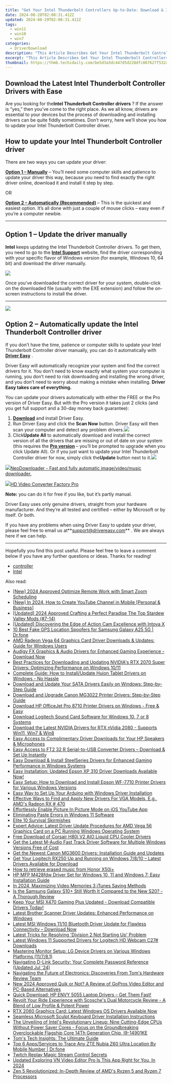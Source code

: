 ```yaml
---
title: "Get Your Intel Thunderbolt Controllers Up-to-Date: Download & Install"
date: 2024-08-28T02:08:31.412Z
updated: 2024-08-29T02:08:31.412Z
tags:
  - win11
  - win10
  - win7
categories:
  - DriverDownload
description: "This Article Describes Get Your Intel Thunderbolt Controllers Up-to-Date: Download & Install"
excerpt: "This Article Describes Get Your Intel Thunderbolt Controllers Up-to-Date: Download & Install"
thumbnail: https://thmb.techidaily.com/be5d3a5dc447d5d228dfc067627f532a2972f66afd30f19695d88ec8cd20ea85.jpg
---
```


## Download the Latest Intel Thunderbolt Controller Drivers with Ease

Are you looking for the**Intel Thunderbolt Controller drivers** ? If the answer is “yes,” then you’ve come to the right place. As we all know, drivers are essential to your devices but the process of downloading and installing drivers can be quite fiddly sometimes. Don’t worry, here we’ll show you how to update your Intel Thunderbolt Controller driver.

## How to update your Intel Thunderbolt Controller driver

There are two ways you can update your driver:

**[Option 1 – Manually](https://tools.techidaily.com/drivereasy/download/)**  – You’ll need some computer skills and patience to update your driver this way, because you need to find exactly the right driver online, download it and install it step by step.  

 OR  

**[Option 2 – Automatically (Recommended)](https://www.drivereasy.com/knowledge/download-intel-thunderbolt-controller-drivers-quick-easy/#option2) [](https://tools.techidaily.com/drivereasy/download/)**  – This is the quickest and easiest option. It’s all done with just a couple of mouse clicks – easy even if you’re a computer newbie.

---

## Option 1 – Update the driver manually

**Intel** keeps updating the Intel Thunderbolt Controller drivers. To get them, you need to go to the **[Intel Support](https://shop-links.co/link/?exclusive=1&publisher_slug=itechdaily19598&url=https%3A%2F%2Fwww.dell.com%2Fsupport%2Fhome%2Fus%2Fen%2F04%2Fdrivers%2Fdriversdetails%3Fdriverid%3D0xcpp)**  website, find the driver corresponding with your specific flavor of Windows version (for example, Windows 10, 64 bit) and download the driver manually.

![](https://images.drivereasy.com/wp-content/uploads/2019/06/image-484-1024x211.png)

 Once you’ve downloaded the correct driver for your system, double-click on the downloaded file (usually with the EXE extension) and follow the on-screen instructions to install the driver.

---

<!-- affiliate ads begin -->
<a href="https://secure.2checkout.com/order/checkout.php?PRODS=4715391&QTY=1&AFFILIATE=108875&CART=1"><img src="https://secure.avangate.com/images/merchant/7f687767ccf20fcea1c9dc4a5adc2326/Digisigner_banner_728_x_90_color_version.png" border="0"></a>
<!-- affiliate ads end -->
## Option 2 – Automatically update the Intel Thunderbolt Controller driver

 If you don’t have the time, patience or computer skills to update your Intel Thunderbolt Controller driver manually, you can do it automatically with **[Driver Easy](https://tools.techidaily.com/drivereasy/download/)**  .

 Driver Easy will automatically recognize your system and find the correct drivers for it. You don’t need to know exactly what system your computer is running, you don’t need to risk downloading and installing the wrong driver, and you don’t need to worry about making a mistake when installing. **Driver Easy takes care of everything.**

 You can update your drivers automatically with either the FREE or the Pro version of Driver Easy. But with the Pro version it takes just 2 clicks (and you get full support and a 30-day money back guarantee):

1. **[Download](https://tools.techidaily.com/drivereasy/download/)**  and install Driver Easy.
2. Run Driver Easy and click the **Scan Now** button. Driver Easy will then scan your computer and detect any problem drivers.![](https://images.drivereasy.com/wp-content/uploads/2019/06/image-439.png)
3. Click**Update All** to automatically download and install the correct version of all the drivers that are missing or out of date on your system (this requires the **[Pro version](https://tools.techidaily.com/drivereasy/download/)**  – you’ll be prompted to upgrade when you click Update All). Or if you just want to update your Intel Thunderbolt Controller driver for now, simply click the**Update**  button next to it.![](https://images.drivereasy.com/wp-content/uploads/2019/06/image-482.png)
<!-- affiliate ads begin -->
<a href="https://secure.2checkout.com/order/checkout.php?PRODS=4559731&QTY=1&AFFILIATE=108875&CART=1"><img src="http://www.neowise.com/images/nd-ss-w200.jpg" border="0">NeoDownloader - Fast and fully automatic image/video/music downloader. </a>
<!-- affiliate ads end -->

<!-- affiliate ads begin -->
<a href="https://secure.2checkout.com/order/checkout.php?PRODS=4537546&QTY=1&AFFILIATE=108875&CART=1"><img src="https://secure.avangate.com/images/merchant/4b0a0290ad7df100b77e86839989a75e/products/7_copy_2_2_hdpro.png" border="0">HD Video Converter Factory Pro</a>
<!-- affiliate ads end -->
**Note:** you can do it for free if you like, but it’s partly manual.

 Driver Easy uses only genuine drivers, straight from your hardware manufacturer. And they’re all tested and certified – either by Microsoft or by itself. Or both.

 If you have any problems when using Driver Easy to update your driver, please feel free to email us at**<support@drivereasy.com>** . We are always here if we can help.

---

 Hopefully you find this post useful. Please feel free to leave a comment below if you have any further questions or ideas. Thanks for reading!

* [controller](https://tools.techidaily.com/drivereasy/download/)
* [Intel](https://tools.techidaily.com/drivereasy/download/)

<ins class="adsbygoogle"
     style="display:block"
     data-ad-format="autorelaxed"
     data-ad-client="ca-pub-7571918770474297"
     data-ad-slot="1223367746"></ins>



<ins class="adsbygoogle"
     style="display:block"
     data-ad-client="ca-pub-7571918770474297"
     data-ad-slot="8358498916"
     data-ad-format="auto"
     data-full-width-responsive="true"></ins>

<span class="atpl-alsoreadstyle">Also read:</span>
<div><ul>
<li><a href="https://video-capture.techidaily.com/new-2024-approved-optimize-remote-work-with-smart-zoom-scheduling/"><u>[New] 2024 Approved  Optimize Remote Work with Smart Zoom Scheduling</u></a></li>
<li><a href="https://eaxpv-info.techidaily.com/new-in-2024-how-to-create-youtube-channel-in-mobile-personal-and-business/"><u>[New] In 2024, How to Create YouTube Channel in Mobile [Personal & Business]</u></a></li>
<li><a href="https://screen-capture.techidaily.com/updated-2024-approved-crafting-a-perfect-paradise-the-top-stardew-valley-mods-7-14/"><u>[Updated] 2024 Approved  Crafting a Perfect Paradise  The Top Stardew Valley Mods (#7-14)</u></a></li>
<li><a href="https://fox-helps.techidaily.com/updated-discovering-the-edge-of-action-cam-excellence-with-intova-x/"><u>[Updated] Discovering the Edge of Action Cam Excellence with Intova X</u></a></li>
<li><a href="https://location-fake.techidaily.com/10-best-fake-gps-location-spoofers-for-samsung-galaxy-a25-5g-drfone-by-drfone-virtual-android/"><u>10 Best Fake GPS Location Spoofers for Samsung Galaxy A25 5G | Dr.fone</u></a></li>
<li><a href="https://hardware-updates.techidaily.com/amd-radeon-vega-64-graphics-card-driver-downloads-and-updates-guide-for-windows-users/"><u>AMD Radeon Vega 64 Graphics Card Driver Downloads & Updates: Guide for Windows Users</u></a></li>
<li><a href="https://hardware-updates.techidaily.com/1722974622517-audigy-fx-graphics-and-audio-drivers-for-enhanced-gaming-experience-download-now/"><u>Audigy FX Graphics & Audio Drivers for Enhanced Gaming Experience - Download Now</u></a></li>
<li><a href="https://win-amazing.techidaily.com/best-practices-for-downloading-and-updating-nvidias-rtx-2070-super-drivers-optimizing-performance-on-windows-1011/"><u>Best Practices for Downloading and Updating NVIDIA's RTX 2070 Super Drivers: Optimizing Performance on Windows 10/11</u></a></li>
<li><a href="https://hardware-updates.techidaily.com/1722952767213-complete-guide-how-to-installupdate-huion-tablet-drivers-on-windows-no-hassle/"><u>Complete Guide: How to Install/Update Huion Tablet Drivers on Windows - No Hassle</u></a></li>
<li><a href="https://hardware-updates.techidaily.com/download-and-update-your-sata-drivers-easily-on-windows-step-by-step-guide/"><u>Download and Update Your SATA Drivers Easily on Windows: Step-by-Step Guide</u></a></li>
<li><a href="https://hardware-updates.techidaily.com/download-and-upgrade-canon-mg3022-printer-drivers-step-by-step-guide/"><u>Download and Upgrade Canon MG3022 Printer Drivers: Step-by-Step Guide</u></a></li>
<li><a href="https://hardware-updates.techidaily.com/download-hp-officejet-pro-8710-printer-drivers-on-windows-free-and-easy/"><u>Download HP OfficeJet Pro 8710 Printer Drivers on Windows - Free & Easy</u></a></li>
<li><a href="https://hardware-updates.techidaily.com/download-logitech-sound-card-software-for-windows-10-7-or-8-systems/"><u>Download Logitech Sound Card Software for Windows 10, 7 or 8 Systems</u></a></li>
<li><a href="https://hardware-updates.techidaily.com/download-the-latest-nvidia-drivers-for-rtx-nvidia-2080-supports-win11-win7-and-win8/"><u>Download the Latest NVIDIA Drivers for RTX nVidia 2080 - Supports Win11, Win7 & Win8</u></a></li>
<li><a href="https://hardware-updates.techidaily.com/easy-access-to-complimentary-driver-downloads-for-your-hp-speakers-and-microphones/"><u>Easy Access to Complimentary Driver Downloads for Your HP Speakers & Microphones</u></a></li>
<li><a href="https://hardware-updates.techidaily.com/easy-access-to-ft2-32-r-serial-to-usb-converter-drivers-download-and-set-up-instantly/"><u>Easy Access to FT2 32 R Serial-to-USB Converter Drivers – Download & Set Up Instantly</u></a></li>
<li><a href="https://hardware-updates.techidaily.com/easy-download-and-install-steelseries-drivers-for-enhanced-gaming-performance-in-windows-systems/"><u>Easy Download & Install SteelSeries Drivers for Enhanced Gaming Performance in Windows Systems</u></a></li>
<li><a href="https://hardware-updates.techidaily.com/easy-installation-updated-epson-xp-310-driver-downloads-available-now/"><u>Easy Installation: Updated Epson XP 310 Driver Downloads Available Now!</u></a></li>
<li><a href="https://hardware-updates.techidaily.com/easy-setup-how-to-download-and-install-epson-wf-7710-printer-drivers-for-various-windows-versions/"><u>Easy Setup: How to Download and Install Epson WF-7710 Printer Drivers for Various Windows Versions</u></a></li>
<li><a href="https://hardware-updates.techidaily.com/easy-way-to-set-up-your-arduino-with-windows-driver-installation/"><u>Easy Way to Set Up Your Arduino with Windows Driver Installation</u></a></li>
<li><a href="https://hardware-updates.techidaily.com/effective-ways-to-find-and-apply-new-drivers-for-vga-models-eg-amds-radeon-rx-470/"><u>Effective Ways to Find and Apply New Drivers For VGA Models, E.g., AMD's Radeon RX # 470</u></a></li>
<li><a href="https://extra-hints.techidaily.com/effortlessly-enable-picture-in-picture-mode-on-ios-youtube-app/"><u>Effortlessly Enable Picture In Picture Mode on iOS YouTube App</u></a></li>
<li><a href="https://win11-tips.techidaily.com/eliminating-paste-errors-in-windows-11-software/"><u>Eliminating Paste Errors in Windows 11 Software</u></a></li>
<li><a href="https://digital-screen-recording.techidaily.com/elite-10-survival-skirmishes/"><u>Elite 10 Survival Skirmishes</u></a></li>
<li><a href="https://hardware-updates.techidaily.com/expert-advice-latest-driver-update-procedures-for-amd-vega-56-graphics-card-on-a-pc-running-windows-operating-system/"><u>Expert Advice: Latest Driver Update Procedures for AMD Vega 56 Graphics Card on a PC Running Windows Operating System</u></a></li>
<li><a href="https://hardware-updates.techidaily.com/free-download-of-corsair-h80i-v2-aio-liquid-cpu-cooler-drivers/"><u>Free Download of Corsair H80i V2 AIO Liquid CPU Cooler Drivers</u></a></li>
<li><a href="https://hardware-updates.techidaily.com/1722964586529-get-the-latest-m-audio-fast-track-driver-software-for-multiple-windows-versions-free-of-cost/"><u>Get the Latest M-Audio Fast Track Driver Software for Multiple Windows Versions Free of Cost</u></a></li>
<li><a href="https://win-amazing.techidaily.com/get-the-newest-canon-mg3600-drivers-installation-guide-and-updates/"><u>Get the Newest Canon MG3600 Drivers: Installation Guide and Updates</u></a></li>
<li><a href="https://hardware-updates.techidaily.com/get-your-logitech-rx250-up-and-running-on-windows-7810-latest-drivers-available-for-download/"><u>Get Your Logitech RX250 Up and Running on Windows 7/8/10 – Latest Drivers Available for Download</u></a></li>
<li><a href="https://blog-min.techidaily.com/how-to-retrieve-erased-music-from-honor-x50iplus-by-fonelab-android-recover-music/"><u>How to retrieve erased music from Honor X50i+</u></a></li>
<li><a href="https://hardware-updates.techidaily.com/hp-mfp-m428fdw-driver-set-for-windows-10-11-and-windows-7-easy-installation-guide/"><u>HP MFP M428fdw Driver Set for Windows 10, 11 and Windows 7: Easy Installation Guide</u></a></li>
<li><a href="https://screen-activity-recording.techidaily.com/in-2024-maximizing-video-memories-3-itunes-saving-methods/"><u>In 2024, Maximizing Video Memories  3 iTunes Saving Methods</u></a></li>
<li><a href="https://buynow-marvelous.techidaily.com/is-the-samsung-galaxy-s10plus-still-worth-it-compared-to-the-new-s20-a-thorough-review/"><u>Is the Samsung Galaxy S10+ Still Worth It Compared to the New S20? - A Thorough Review</u></a></li>
<li><a href="https://hardware-updates.techidaily.com/keep-your-msi-x470-gaming-plus-updated-download-compatible-drivers-today/"><u>Keep Your MSI X470 Gaming Plus Updated - Download Compatible Drivers Today!</u></a></li>
<li><a href="https://hardware-updates.techidaily.com/latest-brother-scanner-driver-updates-enhanced-performance-on-windows/"><u>Latest Brother Scanner Driver Updates: Enhanced Performance on Windows</u></a></li>
<li><a href="https://hardware-updates.techidaily.com/latest-msi-windows-1110-bluetooth-driver-update-for-flawless-connectivity-download-now/"><u>Latest MSI Windows 11/10 Bluetooth Driver Update for Flawless Connectivity – Download Now</u></a></li>
<li><a href="https://program-issues.techidaily.com/latest-tricks-for-resolving-division-2-not-starting-up-problem/"><u>Latest Tricks for Resolving 'Division 2 Not Starting Up' Problem</u></a></li>
<li><a href="https://hardware-updates.techidaily.com/latest-windows-11-supported-drivers-for-logitech-hd-webcam-c27-downloads/"><u>Latest Windows 11 Supported Drivers for Logitech HD Webcam C27# Downloads</u></a></li>
<li><a href="https://hardware-updates.techidaily.com/mastering-monitor-setup-lg-device-drivers-on-various-windows-platforms-11781/"><u>Mastering Monitor Setup: LG Device Drivers on Various Windows Platforms (11/7/8.1)</u></a></li>
<li><a href="https://tech-recovery.techidaily.com/navigating-d-link-security-your-complete-password-reference-updated-jul-24/"><u>Navigating D-Link Security: Your Complete Password Reference (Updated Jul '24)</u></a></li>
<li><a href="https://hardware-updates.techidaily.com/navigating-the-future-of-electronics-discoveries-from-toms-hardware-review-team/"><u>Navigating the Future of Electronics: Discoveries From Tom's Hardware Review Team</u></a></li>
<li><a href="https://video-content-creator.techidaily.com/new-2024-approved-quik-or-not-a-review-of-gopros-video-editor-and-pc-based-alternatives/"><u>New 2024 Approved Quik or Not? A Review of GoPros Video Editor and PC-Based Alternatives</u></a></li>
<li><a href="https://hardware-updates.techidaily.com/quick-download-hp-envy-5055-laptop-drivers-get-them-fast/"><u>Quick Download: HP ENVY 5055 Laptop Drivers – Get Them Fast!</u></a></li>
<li><a href="https://buynow-marvelous.techidaily.com/1722949941822-revolt-your-ride-experience-with-scosches-dual-motorcycle-review-a-blend-of-low-profile-and-potent-power/"><u>Revolt Your Ride Experience with Scosche's Dual Motorcycle Review - A Blend of Low Profile & Potent Power</u></a></li>
<li><a href="https://hardware-updates.techidaily.com/rtx-2060-graphics-card-latest-windows-os-drivers-available-now/"><u>RTX 2060 Graphics Card: Latest Windows OS Drivers Available Now</u></a></li>
<li><a href="https://hardware-updates.techidaily.com/seamless-microsoft-sculpt-keyboard-driver-installation-instructions/"><u>Seamless Microsoft Sculpt Keyboard Driver Installation Instructions</u></a></li>
<li><a href="https://hardware-updates.techidaily.com/the-unveiling-of-intels-revolutionary-lineup-nine-cutting-edge-cpus-without-power-saver-cores-focus-on-the-groundbreaking-overclockable-flagship-core-14th-g60/"><u>The Unveiling of Intel's Revolutionary Lineup: Nine Cutting-Edge CPUs Without Power Saver Cores - Focus on the Groundbreaking Overclockable Flagship Core 14Th Generation Chip, I9-14901KE</u></a></li>
<li><a href="https://hardware-updates.techidaily.com/toms-tech-insights-the-ultimate-guide/"><u>Tom's Tech Insights: The Ultimate Guide</u></a></li>
<li><a href="https://android-location-track.techidaily.com/top-6-appsservices-to-trace-any-zte-nubia-z60-ultra-location-by-mobile-number-drfone-by-drfone-virtual-android/"><u>Top 6 Apps/Services to Trace Any ZTE Nubia Z60 Ultra Location By Mobile Number | Dr.fone</u></a></li>
<li><a href="https://extra-resources.techidaily.com/twitch-replay-magic-stream-control-secrets/"><u>Twitch Replay Magic  Stream Control Secrets</u></a></li>
<li><a href="https://smart-video-editing.techidaily.com/updated-exploring-vn-video-editor-pro-is-this-app-right-for-you-in-2024/"><u>Updated Exploring VN Video Editor Pro Is This App Right for You, In 2024</u></a></li>
<li><a href="https://hardware-updates.techidaily.com/zen-5-revolutionized-in-depth-review-of-amds-ryzen-5-and-ryzen-7-processors/"><u>Zen 5 Revolutionized: In-Depth Review of AMD's Ryzen 5 and Ryzen 7 Processors</u></a></li>
</ul></div>

